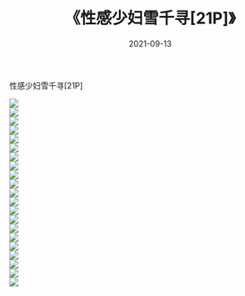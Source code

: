 ﻿---
layout: post
title:  《性感少妇雪千寻[21P]》
date:   2021-09-13
img: http://pic.660000.xyz/1:/性感/2021/性感少妇雪千寻[21P]/000.jpg
categories: [美女, 清纯, 唯美]
---

性感少妇雪千寻[21P]

  ![](http://pic.660000.xyz/1:/性感/2021/性感少妇雪千寻[21P]/001.jpg) <br> ![](http://pic.660000.xyz/1:/性感/2021/性感少妇雪千寻[21P]/002.jpg) <br> ![](http://pic.660000.xyz/1:/性感/2021/性感少妇雪千寻[21P]/003.jpg) <br> ![](http://pic.660000.xyz/1:/性感/2021/性感少妇雪千寻[21P]/004.jpg) <br> ![](http://pic.660000.xyz/1:/性感/2021/性感少妇雪千寻[21P]/005.jpg) <br> ![](http://pic.660000.xyz/1:/性感/2021/性感少妇雪千寻[21P]/006.jpg) <br> ![](http://pic.660000.xyz/1:/性感/2021/性感少妇雪千寻[21P]/007.jpg) <br> ![](http://pic.660000.xyz/1:/性感/2021/性感少妇雪千寻[21P]/008.jpg) <br> ![](http://pic.660000.xyz/1:/性感/2021/性感少妇雪千寻[21P]/009.jpg) <br> ![](http://pic.660000.xyz/1:/性感/2021/性感少妇雪千寻[21P]/010.jpg) <br> ![](http://pic.660000.xyz/1:/性感/2021/性感少妇雪千寻[21P]/011.jpg) <br> ![](http://pic.660000.xyz/1:/性感/2021/性感少妇雪千寻[21P]/012.jpg) <br> ![](http://pic.660000.xyz/1:/性感/2021/性感少妇雪千寻[21P]/013.jpg) <br> ![](http://pic.660000.xyz/1:/性感/2021/性感少妇雪千寻[21P]/014.jpg) <br> ![](http://pic.660000.xyz/1:/性感/2021/性感少妇雪千寻[21P]/015.jpg) <br> ![](http://pic.660000.xyz/1:/性感/2021/性感少妇雪千寻[21P]/016.jpg) <br> ![](http://pic.660000.xyz/1:/性感/2021/性感少妇雪千寻[21P]/017.jpg) <br> ![](http://pic.660000.xyz/1:/性感/2021/性感少妇雪千寻[21P]/018.jpg) <br> ![](http://pic.660000.xyz/1:/性感/2021/性感少妇雪千寻[21P]/019.jpg) <br> ![](http://pic.660000.xyz/1:/性感/2021/性感少妇雪千寻[21P]/020.jpg) <br> ![](http://pic.660000.xyz/1:/性感/2021/性感少妇雪千寻[21P]/021.jpg) <br>